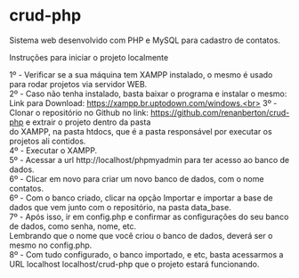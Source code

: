 # crud-php
Sistema web desenvolvido com PHP e MySQL para cadastro de contatos.

Instruções para iniciar o projeto localmente

1º - Verificar se a sua máquina tem XAMPP instalado, o mesmo é usado para rodar projetos via servidor WEB. <br>
2º - Caso não tenha instalado, basta baixar o programa e instalar o mesmo: <br>
Link para Download: https://xampp.br.uptodown.com/windows.<br>
3º - Clonar o repositório no Github no link: https://github.com/renanberton/crud-php e extrair o projeto dentro da pasta<br>
do XAMPP, na pasta htdocs, que é a pasta responsável por executar os projetos ali contidos.<br>
4º - Executar o XAMPP.<br>
5º - Acessar a url http://localhost/phpmyadmin para ter acesso ao banco de dados.<br>
6º - Clicar em novo para criar um novo banco de dados, com o nome contatos.<br>
6º - Com o banco criado, clicar na opção Importar e importar a base de dados que vem junto com o repositório, 
na pasta data_base.<br>
7º - Após isso, ir em config.php e confirmar as configurações do seu banco de dados, como senha, nome, etc.<br>
Lembrando que o nome que você criou o banco de dados, deverá ser o mesmo no config.php.<br>
8º - Com tudo configurado, o banco importado, e etc, basta acessarmos a URL localhost localhost/crud-php que o projeto
estará funcionando.<br>
